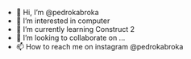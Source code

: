 - 👋 Hi, I’m @pedrokabroka
- 👀 I’m interested in computer 
- 🌱 I’m currently learning Construct 2
- 💞️ I’m looking to collaborate on ...
- 📫 How to reach me on instagram @pedrokabroka

<!---
pedrokabroka/pedrokabroka is a ✨ special ✨ repository because its `README.md` (this file) appears on your GitHub profile.
You can click the Preview link to take a look at your changes.
--->
